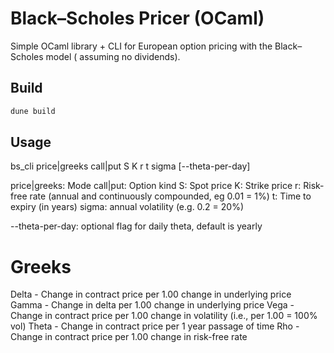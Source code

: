# Black–Scholes Pricer (OCaml)

Simple OCaml library + CLI for European option pricing with the Black–Scholes model ( assuming no dividends).

## Build
```bash
dune build
```

## Usage
bs_cli price|greeks call|put S K r t sigma [--theta-per-day]

price|greeks: Mode
call|put: Option kind
S: Spot price
K: Strike price
r: Risk-free rate (annual and continuously compounded, eg 0.01 = 1%)
t: Time to expiry (in years)
sigma: annual volatility (e.g. 0.2 = 20%)

--theta-per-day: optional flag for daily theta, default is yearly

# Greeks
Delta - Change in contract price per 1.00 change in underlying price
Gamma - Change in delta per 1.00 change in underlying price
Vega - Change in contract price per 1.00 change in volatility (i.e., per 1.00 = 100% vol)
Theta - Change in contract price per 1 year passage of time
Rho - Change in contract price per 1.00 change in risk-free rate